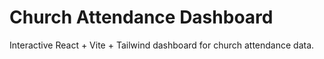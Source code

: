 # Church Attendance Dashboard

Interactive React + Vite + Tailwind dashboard for church attendance data.
